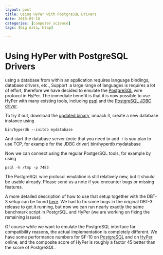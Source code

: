 ```yaml
---
layout: post
title: Using HyPer with PostgreSQL Drivers
date: 2015-09-18
categories: [computer science]
tags: [big data, htap]

---
```



# Using HyPer with PostgreSQL Drivers 



using a database from within an application requires language bindings,
database drivers, etc., Support  a large range of languages is requires
a lot of effort, therefore we have decided to emulate the
[PostgreSQL](http://www.postgresql.org/) wire protocol in HyPer. The
immediate benefit is that it is now possible to use HyPer with many
existing tools, including
[psql](http://www.postgresql.org/docs/9.4/static/app-psql.html) and the
[PostgreSQL JDBC driver](https://jdbc.postgresql.org/).

 To try it out, download the [updated
binary](http://www.hyper-db.com/downloads/hyperdemo-0.5.tar.xz), unpack
it, create a new database instance using


    bin/hyperdb --initdb mydatabase



 And start the database server (note that you need to add -i is you plan
to use TCP, for example for the JDBC driver)
    bin/hyperdb mydatabase



 Now we can connect using the regular PostgerSQL tools, for example by
using

    psql -h /tmp -p 7483



 The PostgreSQL wire protocol emulation is still relatively new, but it
should be usable already. Please send us a note if you encounter bugs or
missing features.

 A more detailed description of how to use that setup together with the
DBT-3 setup can be found [here](https://github.com/muehlbau/dbt3). We
had to fix some bugs in the original DBT-3 release to get it running,
but now we can run nearly exactly the same benchmark script in PostgrSQL
and HyPer (we are working on fixing the remaining issues).

 Of course while we want to emulate the PostgreSQL interface for
compatibility reasons, the actual implementation is completely
different. We have some performance numbers for SF-10 on
[PostgreSQL](http://www-db.in.tum.de/~muehlbau/dbt3/sf10/postgres/) and
on [HyPer](http://www-db.in.tum.de/~muehlbau/dbt3/sf10/hyper/) online,
and the composite score of HyPer is roughly a factor 45 better than the
score of PostgreSQL.

